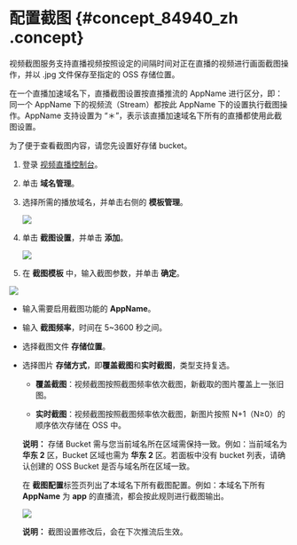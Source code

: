 # 配置截图 {#concept_84940_zh .concept}

视频截图服务支持直播视频按照设定的间隔时间对正在直播的视频进行画面截图操作，并以 .jpg 文件保存至指定的 OSS 存储位置。

在一个直播加速域名下，直播截图设置按直播推流的 AppName 进行区分，即：同一个 AppName 下的视频流（Stream）都按此 AppName 下的设置执行截图操作。AppName 支持设置为 “＊”，表示该直播加速域名下所有的直播都使用此截图设置。

为了便于查看截图内容，请您先设置好存储 bucket。

1.  登录 [视频直播控制台](https://home.console.aliyun.com/new#/)。

2.  单击 **域名管理**。

3.  选择所需的播放域名，并单击右侧的 **模板管理**。

    ![](http://docs-aliyun.cn-hangzhou.oss.aliyun-inc.com/assets/pic/84940/cn_zh/1532768761450/%E5%8D%95%E5%87%BB%20%E5%9F%9F%E5%90%8D%E7%AE%A1%E7%90%86-%E6%A8%A1%E6%9D%BF%E9%85%8D%E7%BD%AE.png)

4.  单击 **截图设置**，并单击 **添加**。

    ![](http://docs-aliyun.cn-hangzhou.oss.aliyun-inc.com/assets/pic/84940/cn_zh/1531451548313/%E5%8D%95%E5%87%BB%E6%88%AA%E5%9B%BE%E9%85%8D%E7%BD%AE%EF%BC%8C%E5%B9%B6%E5%8D%95%E5%87%BB%E6%B7%BB%E5%8A%A0.png)

5.  在 **截图模板** 中，输入截图参数，并单击 **确定**。

![](http://docs-aliyun.cn-hangzhou.oss.aliyun-inc.com/assets/pic/84940/cn_zh/1531451595825/%E8%BE%93%E5%85%A5%E6%88%AA%E5%9B%BE%E6%A8%A1%E6%9D%BF%E4%BF%A1%E6%81%AF.png)

-   输入需要启用截图功能的 **AppName**。

-   输入 **截图频率**，时间在 5~3600 秒之间。

-   选择截图文件 **存储位置**。

-   选择图片 **存储方式**，即**覆盖截图**和**实时截图**，类型支持复选。

    -    **覆盖截图**：视频截图按照截图频率依次截图，新截取的图片覆盖上一张旧图。

    -    **实时截图**：视频截图按照截图频率依次截图，新图片按照 N+1（N≥0）的顺序依次存储在 OSS 中。

    **说明：** 存储 Bucket 需与您当前域名所在区域需保持一致。例如：当前域名为 **华东 2** 区，Bucket 区域也需为 **华东 2** 区。若面板中没有 bucket 列表，请确认创建的 OSS Bucket 是否与域名所在区域一致。

    在 **截图配置**标签页列出了本域名下所有截图配置。例如：本域名下所有 **AppName** 为 **app** 的直播流，都会按此规则进行截图输出。

    ![](http://docs-aliyun.cn-hangzhou.oss.aliyun-inc.com/assets/pic/84940/cn_zh/1531452441298/%E6%88%AA%E5%9B%BE%E8%AE%BE%E7%BD%AE%E6%88%90%E5%8A%9F.png)

    **说明：** 截图设置修改后，会在下次推流后生效。


